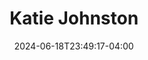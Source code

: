 ---
title: Katie Johnston
date: 2024-06-18T23:49:17-04:00
featured_image: Katie-Johnston.webp
featured_image_attr: Jax Headshots
featured_image_attr_link: https://www.jaxheadshots.co/
featured_image_alt: 
featured_image_caption: Katie Johnston
Socials:
  Facebook: kathleen.johnston.58
  Twitter: 
  Instagram: 
  LinkedIn: 
  IBDB: 
  IMDb:
  Website: https://www.katiejohnstonwellness.com/
---